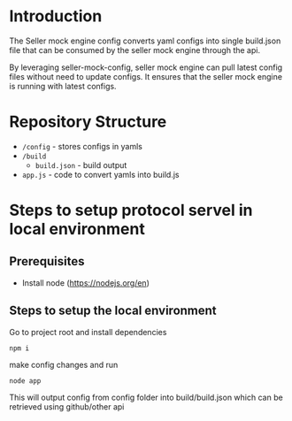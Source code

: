 # Introduction

The Seller mock engine config converts yaml configs into single build.json file that can be consumed by the seller mock engine through the api.

By leveraging seller-mock-config, seller mock engine can pull latest config files without need to update configs. It ensures that the seller mock engine is running with latest configs.

# Repository Structure

- `/config` - stores configs in yamls
- `/build`
  - `build.json`  - build output
- `app.js`  - code to convert yamls into build.js


# Steps to setup protocol servel in local environment

## Prerequisites

- Install node (https://nodejs.org/en)

## Steps to setup the local environment

Go to project root and install dependencies
```
npm i
```

make config changes and run 
```
node app
```

This will output config from config folder into build/build.json
which can be retrieved using github/other api


